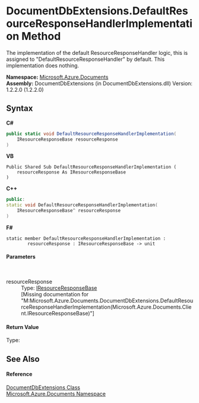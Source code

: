 # DocumentDbExtensions.DefaultResourceResponseHandlerImplementation Method 
 

The implementation of the default ResourceResponseHandler logic, this is assigned to "DefaultResourceResponseHandler" by default. This implementation does nothing.

**Namespace:**&nbsp;<a href="856b2e23-9c8b-2618-f913-67d85d500616">Microsoft.Azure.Documents</a><br />**Assembly:**&nbsp;DocumentDbExtensions (in DocumentDbExtensions.dll) Version: 1.2.2.0 (1.2.2.0)

## Syntax

**C#**<br />
``` C#
public static void DefaultResourceResponseHandlerImplementation(
	IResourceResponseBase resourceResponse
)
```

**VB**<br />
``` VB
Public Shared Sub DefaultResourceResponseHandlerImplementation ( 
	resourceResponse As IResourceResponseBase
)
```

**C++**<br />
``` C++
public:
static void DefaultResourceResponseHandlerImplementation(
	IResourceResponseBase^ resourceResponse
)
```

**F#**<br />
``` F#
static member DefaultResourceResponseHandlerImplementation : 
        resourceResponse : IResourceResponseBase -> unit 

```


#### Parameters
&nbsp;<dl><dt>resourceResponse</dt><dd>Type: <a href="http://msdn2.microsoft.com/en-us/library/mt797587" target="_blank">IResourceResponseBase</a><br />\[Missing <param name="resourceResponse"/> documentation for "M:Microsoft.Azure.Documents.DocumentDbExtensions.DefaultResourceResponseHandlerImplementation(Microsoft.Azure.Documents.Client.IResourceResponseBase)"\]</dd></dl>

#### Return Value
Type: <br />

## See Also


#### Reference
<a href="2e7c24fb-f7c9-2314-1ff8-386e1be4f471">DocumentDbExtensions Class</a><br /><a href="856b2e23-9c8b-2618-f913-67d85d500616">Microsoft.Azure.Documents Namespace</a><br />
